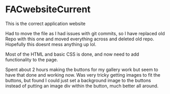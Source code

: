 # FACwebsiteCurrent
This is the correct application website

Had to move the file as I had issues with git commits, so I have replaced old Repo with this one and moved everything across and deleted old repo. Hopefully this doesnt mess anything up lol.

Most of the HTML and basic CSS is done, and now need to add functionality to the page.





Spent about 2 hours making the buttons for my gallery work but seem to have that done and working now. Was very tricky getting images to fit the buttons, but found I could just set a background image to the buttons instead of putting an image div within the button, much better all around.

